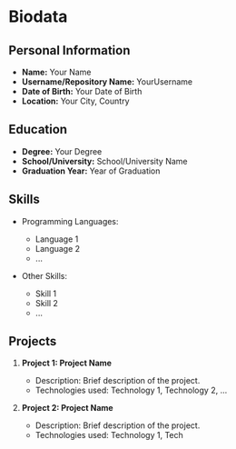 # Biodata

## Personal Information

- **Name:** Your Name
- **Username/Repository Name:** YourUsername
- **Date of Birth:** Your Date of Birth
- **Location:** Your City, Country

## Education

- **Degree:** Your Degree
- **School/University:** School/University Name
- **Graduation Year:** Year of Graduation

## Skills

- Programming Languages: 
  - Language 1
  - Language 2
  - ...

- Other Skills:
  - Skill 1
  - Skill 2
  - ...

## Projects

1. **Project 1: Project Name**
   - Description: Brief description of the project.
   - Technologies used: Technology 1, Technology 2, ...

2. **Project 2: Project Name**
   - Description: Brief description of the project.
   - Technologies used: Technology 1, Tech
